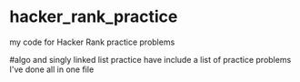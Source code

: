 # hacker_rank_practice
my code for Hacker Rank practice problems

#algo and singly linked list practice
have include a list of practice problems I've done all in one file
